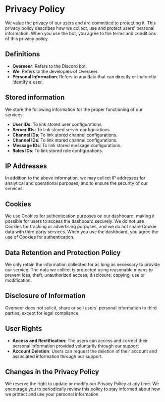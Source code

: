 # Privacy Policy

We value the privacy of our users and are committed to protecting it. This privacy policy describes how we collect, use and protect users' personal information. When you use the bot, you agree to the terms and conditions of this privacy policy.

## Definitions

- **Overseer**: Refers to the Discord bot.
- **We**: Refers to the developers of Overseer.
- **Personal Information**: Refers to any data that can directly or indirectly identify a user.

## Stored information

We store the following information for the proper functioning of our services:

- **User IDs**: To link stored user configurations.
- **Server IDs**: To link stored server configurations.
- **Channel IDs**: To link stored channel configurations.
- **Channel IDs**: To link stored channel configurations.
- **Message IDs**: To link stored message configurations.
- **Roles IDs**: To link stored role configurations.

## IP Addresses

In addition to the above information, we may collect IP addresses for analytical and operational purposes, and to ensure the security of our services.

## Cookies

We use Cookies for authentication purposes on our dashboard, making it possible for users to access the dashboard securely. We do not use Cookies for tracking or advertising purposes, and we do not share Cookie data with third party services. When you use the dashboard, you agree the use of Cookies for authentication.

## Data Retention and Protection Policy

We only retain the information collected for as long as necessary to provide our service. The data we collect is protected using reasonable means to prevent loss, theft, unauthorized access, disclosure, copying, use or modification.

## Disclosure of Information

Overseer does not solicit, share or sell users' personal information to third parties, except for legal compliance.

## User Rights

- **Access and Rectification**: The users can access and correct their personal information provided voluntarily through our support
- **Account Deletion**: Users can request the deletion of their account and associated information through our support.

## Changes in the Privacy Policy

We reserve the right to update or modify our Privacy Policy at any time. We encourage you to periodically review this policy to stay informed about how we protect and use your personal information.
